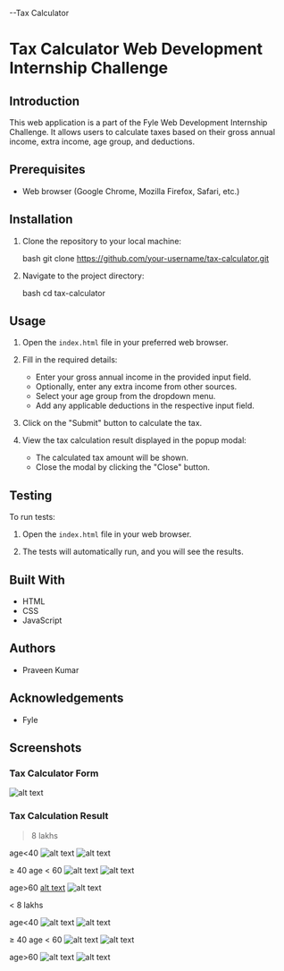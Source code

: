 --Tax Calculator

# Tax Calculator Web Development Internship Challenge

## Introduction

This web application is a part of the Fyle Web Development Internship Challenge. It allows users to calculate taxes based on their gross annual income, extra income, age group, and deductions.

## Prerequisites

- Web browser (Google Chrome, Mozilla Firefox, Safari, etc.)

## Installation

1. Clone the repository to your local machine:

   bash git clone https://github.com/your-username/tax-calculator.git

2. Navigate to the project directory:

   bash cd tax-calculator

## Usage

1. Open the `index.html` file in your preferred web browser.

2. Fill in the required details:
   - Enter your gross annual income in the provided input field.
   - Optionally, enter any extra income from other sources.
   - Select your age group from the dropdown menu.
   - Add any applicable deductions in the respective input field.

3. Click on the "Submit" button to calculate the tax.

4. View the tax calculation result displayed in the popup modal:
   - The calculated tax amount will be shown.
   - Close the modal by clicking the "Close" button.

## Testing

To run tests:

1. Open the `index.html` file in your web browser.

2. The tests will automatically run, and you will see the results.

## Built With

- HTML
- CSS
- JavaScript

## Authors

- Praveen Kumar

## Acknowledgements

- Fyle

## Screenshots

### Tax Calculator Form
![alt text](<images/Tax Calculator - Google Chrome 15-04-2024 10_48_43.png>)

### Tax Calculation Result
> 8 lakhs

age<40
  ![alt text](<images/Tax Calculator - Google Chrome 15-04-2024 10_44_59.png>)
  ![alt text](<images/Tax Calculator - Google Chrome 15-04-2024 10_45_11.png>)

≥ 40 age < 60
   ![alt text](<images/Tax Calculator - Google Chrome 15-04-2024 10_45_34.png>)
   ![alt text](<images/Tax Calculator - Google Chrome 15-04-2024 10_45_47.png>)

age>60
   [alt text](<images/Tax Calculator - Google Chrome 15-04-2024 10_46_06.png>)
   ![alt text](<images/Tax Calculator - Google Chrome 15-04-2024 10_46_16.png>)

< 8 lakhs

age<40
   ![alt text](<images/Tax Calculator - Google Chrome 15-04-2024 10_46_31.png>)
   ![alt text](<images/Tax Calculator - Google Chrome 15-04-2024 10_46_42.png>)

≥ 40 age < 60
   ![alt text](<images/Tax Calculator - Google Chrome 15-04-2024 10_47_38.png>)
   ![alt text](<images/Tax Calculator - Google Chrome 15-04-2024 10_47_46.png>)

age>60
   ![alt text](<images/Tax Calculator - Google Chrome 15-04-2024 10_48_00.png>)
   ![alt text](<images/Tax Calculator - Google Chrome 15-04-2024 10_48_01.png>)

